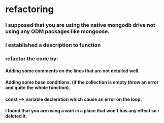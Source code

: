 # refactoring

### I supposed that you are using the native mongodb drive not using any ODM packages like mongoose.

### I established a description to function

### refactor the code by:

#### Adding some comments on the lines that are not detailed well.

#### Adding some base conditions. (if the collection is empty throw an error and quite the whole function).

#### const --> variable decleration which cause an error on the loop.

#### I found that you are using a wait in a place that won't has any effect so i deleted it.
